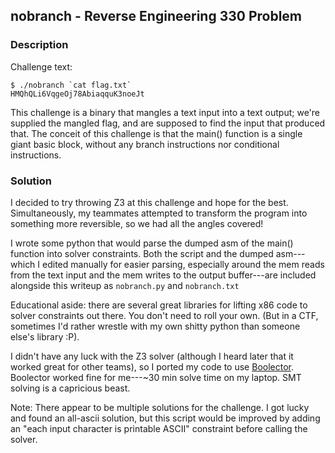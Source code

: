## nobranch - Reverse Engineering 330 Problem

### Description

Challenge text:

```
$ ./nobranch `cat flag.txt`
HMQhQLi6VqgeOj78AbiaqquK3noeJt
```

This challenge is a binary that mangles a text input into a text output; we're supplied the mangled flag, and are supposed to find the input that produced that. The conceit of this challenge is that the main() function is a single giant basic block, without any branch instructions nor conditional instructions.

### Solution

I decided to try throwing Z3 at this challenge and hope for the best. Simultaneously, my teammates attempted to transform the program into something more reversible, so we had all the angles covered!

I wrote some python that would parse the dumped asm of the main() function into solver constraints. Both the script and the dumped asm---which I edited manually for easier parsing, especially around the mem reads from the text input and the mem writes to the output buffer---are included alongside this writeup as `nobranch.py` and `nobranch.txt`

Educational aside: there are several great libraries for lifting x86 code to solver constraints out there. You don't need to roll your own. (But in a CTF, sometimes I'd rather wrestle with my own shitty python than someone else's library :P).

I didn't have any luck with the Z3 solver (although I heard later that it worked great for other teams), so I ported my code to use [Boolector](http://fmv.jku.at/boolector/). Boolector worked fine for me---~30 min solve time on my laptop. SMT solving is a capricious beast.

Note: There appear to be multiple solutions for the challenge. I got lucky and found an all-ascii solution, but this script would be improved by adding an "each input character is printable ASCII" constraint before calling the solver.
